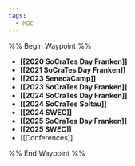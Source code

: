 ```yaml
---
tags:
  - MOC
---
```


%% Begin Waypoint %%
- **[[2020 SoCraTes Day Franken]]**
- **[[2021 SoCraTes Day Franken]]**
- **[[2023 SenecaCamp]]**
- **[[2023 SoCraTes Day Franken]]**
- **[[2024 SoCraTes Day Franken]]**
- **[[2024 SoCraTes Soltau]]**
- **[[2024 SWEC]]**
- **[[2025 SoCraTes Day Franken]]**
- **[[2025 SWEC]]**
- [[Conferences]]

%% End Waypoint %%
